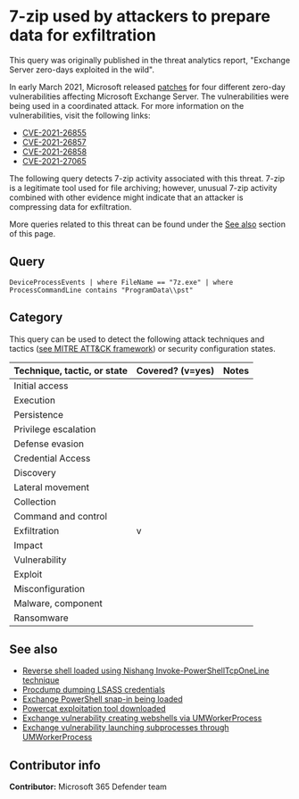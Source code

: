 # 7-zip used by attackers to prepare data for exfiltration

This query was originally published in the threat analytics report, "Exchange Server zero-days exploited in the wild".

In early March 2021, Microsoft released [patches](https://msrc-blog.microsoft.com/2021/03/02/multiple-security-updates-released-for-exchange-server/) for four different zero-day vulnerabilities affecting Microsoft Exchange Server. The vulnerabilities were being used in a coordinated attack. For more information on the vulnerabilities, visit the following links:

* [CVE-2021-26855](https://nvd.nist.gov/vuln/detail/CVE-2021-26855)
* [CVE-2021-26857](https://nvd.nist.gov/vuln/detail/CVE-2021-26857)
* [CVE-2021-26858](https://nvd.nist.gov/vuln/detail/CVE-2021-26858)
* [CVE-2021-27065](https://nvd.nist.gov/vuln/detail/CVE-2021-27065)

The following query detects 7-zip activity associated with this threat. 7-zip is a legitimate tool used for file archiving; however, unusual 7-zip activity combined with other evidence might indicate that an attacker is compressing data for exfiltration.

More queries related to this threat can be found under the [See also](#See-also) section of this page.

## Query

```Kusto
DeviceProcessEvents | where FileName == "7z.exe" | where ProcessCommandLine contains "ProgramData\\pst"
```

## Category

This query can be used to detect the following attack techniques and tactics ([see MITRE ATT&CK framework](https://attack.mitre.org/)) or security configuration states.

| Technique, tactic, or state | Covered? (v=yes) | Notes |
|------------------------|----------|-------|
| Initial access |  |  |
| Execution |  |  |
| Persistence |  |  | 
| Privilege escalation |  |  |
| Defense evasion |  |  | 
| Credential Access |  |  | 
| Discovery |  |  | 
| Lateral movement |  |  | 
| Collection |  |  | 
| Command and control |  |  | 
| Exfiltration | v |  | 
| Impact |  |  |
| Vulnerability |  |  |
| Exploit |  |  |
| Misconfiguration |  |  |
| Malware, component |  |  |
| Ransomware |  |  |

## See also

* [Reverse shell loaded using Nishang Invoke-PowerShellTcpOneLine technique](../Execution/reverse-shell-nishang.md)
* [Procdump dumping LSASS credentials](../Credential%20Access/procdump-lsass-credentials.md)
* [Exchange PowerShell snap-in being loaded](./exchange-powershell-snapin-loaded.md)
* [Powercat exploitation tool downloaded](../Delivery/powercat-download.md)
* [Exchange vulnerability creating webshells via UMWorkerProcess](../Execution/umworkerprocess-creating-webshell.md)
* [Exchange vulnerability launching subprocesses through UMWorkerProcess](../Execution/umworkerprocess-unusual-subprocess-activity.md)

## Contributor info

**Contributor:** Microsoft 365 Defender team
